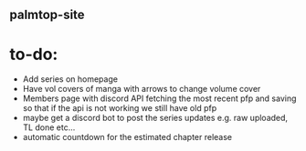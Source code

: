 ## palmtop-site

# to-do:

* Add series on homepage
* Have vol covers of manga with arrows to change volume cover
* Members page with discord API fetching the most recent pfp and saving so that if the api is not working we still have old pfp
* maybe get a discord bot to post the series updates e.g. raw uploaded, TL done etc...
* automatic countdown for the estimated chapter release

